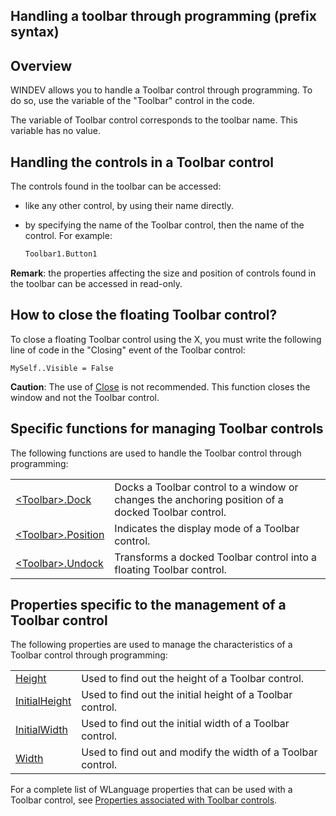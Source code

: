 


## Handling a toolbar through programming (prefix syntax)
			



<a name="NOTE1"></a>
<a name="NOTE1_1"></a>


## Overview
<a name="overview_ELTTEXTE000086"></a>
WINDEV allows you to handle a Toolbar control through programming. To do so, use the variable of the "Toolbar" control in the code.

The variable of Toolbar control corresponds to the toolbar name. This variable has no value.

<a name="NOTE2"></a>
<a name="NOTE2_1"></a>


## Handling the controls in a Toolbar control
<a name="handling_the_controls_toolbar_control_ELTTEXTE000114"></a>
The controls found in the toolbar can be accessed:

- like any other control, by using their name directly.

- by specifying the name of the Toolbar control, then the name of the control. For example: 
	
	```txt
	Toolbar1.Button1
	```





**Remark**: the properties affecting the size and position of controls found in the toolbar can be accessed in read-only.

<a name="NOTE3"></a>
<a name="NOTE3_1"></a>


## How to close the floating Toolbar control?
<a name="how_close_the_floating_toolbar_control_ELTTEXTE000147"></a>
To close a floating Toolbar control using the X, you must write the following line of code in the "Closing" event of the Toolbar control:


```wl
MySelf..Visible = False
```
**Caution**: The use of [Close](../WDLang1/3038018.md) is not recommended. This function closes the window and not the Toolbar control.

<a name="NOTE4"></a>
<a name="NOTE4_1"></a>


## Specific functions for managing Toolbar controls
<a name="specific_functions_for_managing_toolbar_controls_ELTTEXTE000179"></a>
The following functions are used to handle the Toolbar control through programming:



|   |   |
| --- | --- |
| [&lt;Toolbar&gt;.Dock](../WDLang1/3020006.md) | Docks a Toolbar control to a window or changes the anchoring position of a docked Toolbar control. |
| [&lt;Toolbar&gt;.Position](../WDLang1/3020007.md) | Indicates the display mode of a Toolbar control. |
| [&lt;Toolbar&gt;.Undock](../WDLang1/3020008.md) | Transforms a docked Toolbar control into a floating Toolbar control. |





<a name="NOTE5"></a>
<a name="NOTE5_1"></a>


## Properties specific to the management of a Toolbar control
<a name="properties_specific_the_management_toolbar_control_ELTTEXTE000235"></a>
The following properties are used to manage the characteristics of a Toolbar control through programming: 


|   |   |
| --- | --- |
| [Height](../Proprietes/2510050.md) | Used to find out the height of a Toolbar control. |
| [InitialHeight](../Proprietes/2510043.md) | Used to find out the initial height of a Toolbar control. |
| [InitialWidth](../Proprietes/2510067.md) | Used to find out the initial width of a Toolbar control. |
| [Width](../Proprietes/2510059.md) | Used to find out and modify the width of a Toolbar control. |


For a complete list of WLanguage properties that can be used with a Toolbar control, see [Properties associated with Toolbar controls](../WDChamp/1013124.md).


